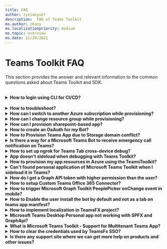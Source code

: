 ```yaml
---
title: FAQ
author: zyxiaoyuer
description:  FAQ of Teams Toolkit
ms.author: zhany
ms.localizationpriority: medium
ms.topic: overview
ms.date: 11/29/2021
---
```


# Teams Toolkit FAQ

This section provides the answer and relevant information to the common questions asked about Teams Toolkit and SDK.  
<br>
<details>
<summary><b>How to login using CLI for CI/CD?</b></summary>

<br>
Ans. 

<br>

</details>
<br>

<details>

<summary><b>How to troubleshoot?</b></summary>

If you get errors with Teams Toolkit in Visual Studio Code, you can select **Get Help** on the error notification to navigate to the related document. If you're using TeamsFx CLI, there will be a hyperlink at the end of error message that points to the help doc. You can also view [Provision help doc](https://aka.ms/teamsfx-arm-help) directly.

<br>

</details>

<details>

<summary><b>How can I switch to another Azure subscription while provisioning?</b></summary>

1. Switch subscription in current account or log out and select a new subscription.
2. If you have already provisioned current environment, you need to create a new environment and perform provision because ARM doesn't support moving resources.
3. If you didn't provision current environment, you can trigger provision directly.

<br>

</details>

<details>

<summary><b>How can I change resource group while provisioning?</b></summary>

Before provision, the tool will ask you if you want to create a new resource group or use an existing one. You can provide a new resource group name or choose an existing one in this step.

<br>

</details>

<details>

<summary><b>How can I provision sharepoint-based app?</b></summary>

You can follow [provision SharePoint-based app](/microsoftteams/platform/sbs-gs-spfx?tabs=vscode%2Cviscode&tutorial-step=4).

> [!NOTE]
> Currently, the building Teams app with sharepoint framework with Teams Toolkit doesn't have direct integration with Azure, the contents in the doc doesn't apply to SPFx based apps.

<br>

</details>
<details>

<summary><b>How to create an OaAuth for my Bot?</b></summary>

Ans.

<br>

</details>
<details>

<summary><b>How to Provision Teams App due to Storage domain conflict?</b></summary>

Ans.

<br>

</details>

<details>

<summary><b>Is there a way for a Microsoft Teams Bot to receive emergency call notification on Teams?</b></summary>

Ans.

<br>

</details>

<details>

<summary><b>How to set up ngrok for Teams Tab cross-device debug?</b></summary>

Ans.

<br>

</details>


<details>

<summary><b>App doesn't sideload when debugging with Teams Toolkit?</b></summary>

Ans.

<br>

</details>
<details>

<summary><b>How to provision my app resources in Azure using the TeamsToolkit?</b></summary>

Ans.

<br>

</details>



<details>

<summary><b>Can't found personal application of Microsoft Teams Toolkit when I sideload it in Teams?</b></summary>

Ans.

<br>

</details>

<details>

<summary><b>How do I get a Graph API token with higher permission than the user?</b></summary>

Ans

<br>

</details>

<details>

<summary><b>How to setup Custom Teams Office 365 Connector?</b></summary>

Ans.

<br>

</details>

<details>

<summary><b>How to trigger Microsoft Graph Toolkit PeoplePicker onChange event in mobile?</b></summary>

Ans.

<br>

</details>

<details>

<summary><b>How to Enable the user install the bot by default and not as a tab on teams app manifest?</b></summary>

Ans.

<br>

</details>
<details>

<summary><b>How to implement localization in TeamsFX project?</b></summary>

Ans.

<br>

</details>
<details>

<summary><b>Microsoft Teams Desktop Personal app not working with SPFX and GraphApi?</b></summary>

Ans.

<br>

</details>
<details>

<summary><b>What is Microsoft Teams Toolkit - Support for Multitenant Teams App?</b></summary>

Ans.

<br>

</details>
<details>

<summary><b>How to clear the credentials used by TeamsFx SSO?
</b></summary>
Ans.
</details>


<details>
<summary><b>Is there any support site where we can get more help on products and other issues?</b></summary>
</details>
